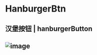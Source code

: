 # HanburgerBtn
## 汉堡按钮 | hanburgerButton
## ![image](https://github.com/hatjs880328s/HamburgerBtn/blob/master/demo_gif.gif)  
